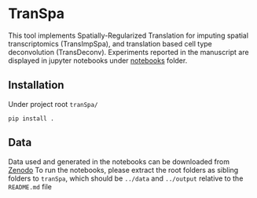 # TranSpa
This tool implements Spatially-Regularized Translation for imputing spatial transcriptomics (TransImpSpa), and translation based cell type deconvolution (TransDeconv). Experiments reported in the manuscript are displayed in jupyter notebooks under [notebooks](https://github.com/qiaochen/tranSpa/tree/main/notebooks) folder.


## Installation
Under project root `tranSpa/`

```
pip install .
```

## Data
Data used and generated in the notebooks can be downloaded from [Zenodo](https://zenodo.org/record/7347656#.Y32dzXZByUk)
To run the notebooks, please extract the root folders as sibling folders to `tranSpa`, which should be `../data` and `../output` relative to the `README.md` file




